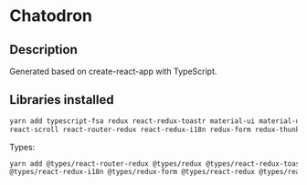 # Chatodron

## Description

Generated based on create-react-app with TypeScript.

## Libraries installed

```bash
yarn add typescript-fsa redux react-redux-toastr material-ui material-ui-pickers react-router-dom react-redux \ 
react-scroll react-router-redux react-redux-i18n redux-form redux-thunk history nprogress react-placeholder
```

Types:
```bash
yarn add @types/react-router-redux @types/redux @types/react-redux-toastr @types/react-router-redux \ 
@types/react-redux-i18n @types/redux-form @types/react-redux @types/react-scroll @types/nprogress
```
